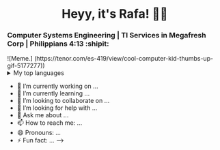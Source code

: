 <h1 align="center"> Heyy, it's Rafa! 🤟🏻 </h1>
<h3 aling="center">Computer Systems Engineering | TI Services in Megafresh Corp | Philippians 4:13 :shipit: </h3>
![Meme.]
(https://tenor.com/es-419/view/cool-computer-kid-thumbs-up-gif-5177277))
<details>
<summary>My top languages</summary>

| Rank | Languages |
|-----:|-----------|
|     1| JavaScript|
|     2| Python    |
|     3| SQL       |

</details>

- 🔭 I’m currently working on ...
- 🌱 I’m currently learning ...
- 👯 I’m looking to collaborate on ...
- 🤔 I’m looking for help with ...
- 💬 Ask me about ...
- 📫 How to reach me: ...
- 😄 Pronouns: ...
- ⚡ Fun fact: ...
-->

